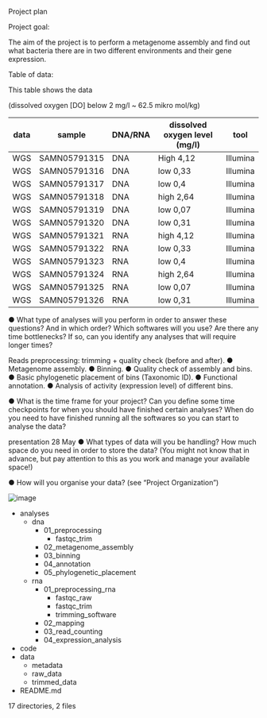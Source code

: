 Project plan

Project goal:

The aim of the project is to perform a metagenome assembly and find out what bacteria there are in two different environments and their gene expression.

Table of data:

This table shows the data

(dissolved oxygen [DO] below 2 mg/l ~ 62.5 mikro mol/kg)

| data | sample       | DNA/RNA | dissolved oxygen level (mg/l) | tool     |
|------|-------------|---------|-------------------------------|----------|
| WGS  | SAMN05791315 | DNA     | High 4,12                     | Illumina |
| WGS  | SAMN05791316 | DNA     | low 0,33                      | Illumina |
| WGS  | SAMN05791317 | DNA     | low 0,4                       | Illumina |
| WGS  | SAMN05791318 | DNA     | high 2,64                     | Illumina |
| WGS  | SAMN05791319 | DNA     | low 0,07                      | Illumina |
| WGS  | SAMN05791320 | DNA     | low 0,31                      | Illumina |
| WGS  | SAMN05791321 | RNA     | high 4,12                     | Illumina |
| WGS  | SAMN05791322 | RNA     | low 0,33                      | Illumina |
| WGS  | SAMN05791323 | RNA     | low 0,4                       | Illumina |
| WGS  | SAMN05791324 | RNA     | high 2,64                     | Illumina |
| WGS  | SAMN05791325 | RNA     | low 0,07                      | Illumina |
| WGS  | SAMN05791326 | RNA     | low 0,31                      | Illumina |




● What type of analyses will you perform in order to answer these questions? And in which order? Which softwares will you use? Are there any time bottlenecks? If so, can you identify any analyses that will require longer times?

Reads preprocessing: trimming + quality check (before and after). ● Metagenome assembly. ● Binning. ● Quality check of assembly and bins. ● Basic phylogenetic placement of bins (Taxonomic ID). ● Functional annotation. ● Analysis of activity (expression level) of different bins.

● What is the time frame for your project? Can you define some time checkpoints for when you should have finished certain analyses? When do you need to have finished running all the softwares so you can start to analyse the data?

presentation 28 May
● What types of data will you be handling? How much space do you need in order to store the data? (You might not know that in advance, but pay attention to this as you work and manage your available space!)

● How will you organise your data? (see “Project Organization”)

![image](https://github.com/user-attachments/assets/cff89b5d-d082-4ea8-8348-bb6be5b675a1)



- analyses
  - dna
    - 01_preprocessing
      - fastqc_trim
    - 02_metagenome_assembly
    - 03_binning
    - 04_annotation
    - 05_phylogenetic_placement
  - rna
    - 01_preprocessing_rna
      - fastqc_raw
      - fastqc_trim
      - trimming_software
    - 02_mapping
    - 03_read_counting
    - 04_expression_analysis
- code
- data
  - metadata
  - raw_data
  - trimmed_data
- README.md


17 directories, 2 files
